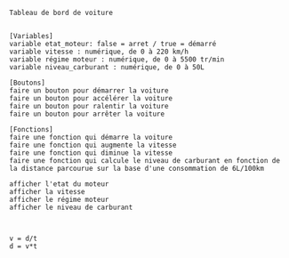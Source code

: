     Tableau de bord de voiture


    [Variables]
    variable etat_moteur: false = arret / true = démarré
    variable vitesse : numérique, de 0 à 220 km/h
    variable régime moteur : numérique, de 0 à 5500 tr/min
    variable niveau_carburant : numérique, de 0 à 50L

    [Boutons]
    faire un bouton pour démarrer la voiture
    faire un bouton pour accélérer la voiture
    faire un bouton pour ralentir la voiture
    faire un bouton pour arrêter la voiture

    [Fonctions]
    faire une fonction qui démarre la voiture
    faire une fonction qui augmente la vitesse
    faire une fonction qui diminue la vitesse
    faire une fonction qui calcule le niveau de carburant en fonction de la distance parcourue sur la base d'une consommation de 6L/100km

    afficher l'etat du moteur 
    afficher la vitesse 
    afficher le régime moteur
    afficher le niveau de carburant 



    v = d/t
    d = v*t
